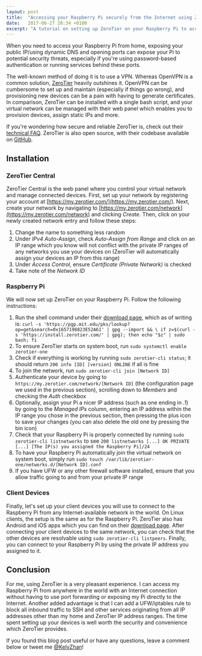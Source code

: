 ```yaml
---
layout: post
title:  "Accessing your Raspberry Pi securely from the Internet using ZeroTier"
date:   2017-06-27 20:34 +0100
excerpt: "A tutorial on setting up ZeroTier on your Raspberry Pi to access it away from home securely."
---
```


When you need to access your Raspberry Pi from home, exposing your public IP/using dynamic DNS and opening ports can expose your Pi to potential security threats, especially if you're using password-based authentication or running services behind these ports. 

The well-known method of doing it is to use a VPN. Whereas OpenVPN is a common solution, [ZeroTier](https://zerotier.com/) heavily outshines it. OpenVPN can be cumbersome to set up and maintain (especially if things go wrong), and provisioning new devices can be a pain with having to generate certificates. In comparison, ZeroTier can be installed with a single bash script, and your virtual network can be managed with their web panel which enables you to provision devices, assign static IPs and more. 

If you're wondering how secure and reliable ZeroTier is, check out their [technical FAQ](https://support.zerotier.com/hc/en-us/articles/115001331927-Technical-FAQ). ZeroTier is also open source, with their codebase available on [GitHub](https://github.com/zerotier/ZeroTierOne).

## Installation

### ZeroTier Central

ZeroTier Central is the web panel where you control your virtual network and manage connected devices. First, set up your network by registering your account at [https://my.zerotier.com/](https://my.zerotier.com/). Next, create your network by navigating to  [https://my.zerotier.com/network](https://my.zerotier.com/network) and clicking _Create_. Then, click on your newly created network entry and follow these steps:

1. Change the name to something less random
2. Under _IPv4 Auto-Assign_, check _Auto-Assign from Range_ and click on an IP range which you know will not conflict with the private IP ranges of any networks you use your devices on (ZeroTier will automatically assign your devices an IP from this range)
3. Under _Access Control_, ensure _Certificate (Private Network)_ is checked
4. Take note of the _Network ID_

### Raspberry Pi

We will now set up ZeroTier on your Raspberry Pi. Follow the following instructions:

1. Run the shell command under their [download page](https://www.zerotier.com/download.shtml), which as of writing is: `curl -s 'https://pgp.mit.edu/pks/lookup?op=get&search=0x1657198823E52A61' | gpg --import && \
if z=$(curl -s 'https://install.zerotier.com/' | gpg); then echo "$z" | sudo bash; fi`
2. To ensure ZeroTier starts on system boot, run `sudo systemctl enable zerotier-one`
3. Check if everything is working by running `sudo zerotier-cli status`; it should return `200 info [ID] [version] ONLINE` if all is fine
4. To join the network, run `sudo zerotier-cli join [Network ID]`
5. Authenticate your device by going to `https://my.zerotier.com/network/[Network ID]` (the configuration page we used in the previous section), scrolling down to _Members_ and checking the _Auth_ checkbox
6. Optionally, assign your Pi a nicer IP address (such as one ending in _.1_) by going to the _Managed IPs_ column, entering an IP address within the IP range you chose in the previous section, then pressing the plus icon to save your changes (you can also delete the old one by pressing the bin icon)
7. Check that your Raspberry Pi is properly connected by running `sudo zerotier-cli listnetworks` to see `200 listnetworks [...] OK PRIVATE [...] [The IP(s) you assigned the Raspberry Pi]/24`
8. To have your Raspberry Pi automatically join the virtual network on system boot, simply run `sudo touch /var/lib/zerotier-one/networks.d/[Network ID].conf`
9. If you have UFW or any other firewall software installed, ensure that you allow traffic going to and from your private IP range

### Client Devices

Finally, let's set up your client devices you will use to connect to the Raspberry Pi from any Internet-available network in the world. On Linux clients, the setup is the same as for the Raspberry Pi. ZeroTier also has Android and iOS apps which you can find on their [download page](https://www.zerotier.com/download.shtml). After connecting your client devices to the same network, you can check that the other devices are resolvable using `sudo zerotier-cli listpeers`. Finally, you can connect to your Raspberry Pi by using the private IP address you assigned to it.
    
## Conclusion

For me, using ZeroTier is a very pleasant experience. I can access my Raspberry Pi from anywhere in the world with an Internet connection without having to use port forwarding or exposing my Pi directly to the Internet. Another added advantage is that I can add a UFW/iptables rule to block all inbound traffic to SSH and other services originating from all IP addresses other than my home and ZeroTier IP address ranges. The time spent setting up your devices is well worth the security and convenience which ZeroTier provides.

If you found this blog post useful or have any questions, leave a comment below or tweet me [@KelvZhan](https://twitter.com/KelvZhan)!